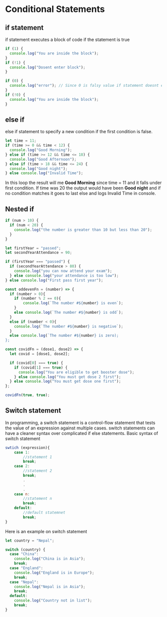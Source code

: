 # Conditional Statements

## if statement

if statement executes a block of code if the statement is true

```js
if (1) {
  console.log("You are inside the block");
}
if (!1) {
  console.log("Dosent enter block");
}
```

```js
if (0) {
  console.log("error"); // Since 0 is falsy value if statement doesnt execute the block
}
if (!0) {
  console.log("You are inside the block"); 
}
```

## else if

else if statement to specify a new condition if the first condition is false.

```js
let time = 11;
if (time >= 0 && time < 12) {
  console.log("Good Morning");
} else if (time >= 12 && time <= 18) {
  console.log("Good Afternoon");
} else if (time > 18 && time <= 24) {
  console.log("Good night");
} else console.log("Invalid Time");
```

In this loop the result will me **Good Morning** since time = 11 and it falls under first condition. If time was 20 the output would have been **Good night** and if no condition matches it goes to last else and logs Invalid Time in console.

## Nested if

```js
if (num > 10) {
  if (num < 20) {
    console.log("the number is greater than 10 but less than 20");
  }
}
```

```js
let firstYear = "passed";
let secondYearAttendance = 90;

if (firstYear === "passed") {
  if (secondYearAttendance > 80) {
    console.log("you can now attend your exam");
  } else console.log("your attendance is too low");
} else console.log("First pass first year");
```

```js
const oddevenFn = (number) => {
  if (number > 0){
    if (number % 2 == 0){
        console.log(`The number #${number} is even`);
    }
    else console.log(`The number #${number} is odd`);
  }
  else if (number < 0){
    console.log(`The number #${number} is negative`);
  }
  else console.log(`The number #${number} is zero);
};
```

```js
const covidFn = (dose1, dose2) => {
  let covid = [dose1, dose2];

  if (covid[0] === true) {
    if (covid[1] === true) {
      console.log("You are eligible to get booster dose");
    } else console.log("You must get dose 2 first");
  } else console.log("You must get dose one first");
};

covidFn(true, true);
```

## Switch statement

In programming, a switch statement is a control-flow statement that tests the value of an expression against multiple cases. switch statements can have a cleaner syntax over complicated if else statements. Basic syntax of switch statement

```js
swtich (expression){
    case 1:
        //statement 1
        break;
    case 2:
        //statement 2
        break;
        .
        .
        .
    case n:
        //statement n
        break;
    default:
        //default statemnet
        break;
}
```

Here is an example on switch statement

```js
let country = "Nepal";

switch (country) {
  case "China":
    console.log("China is in Asia");
    break;
  case "England":
    console.log("England is in Europe");
    break;
  case "Nepal":
    console.log("Nepal is in Asia");
    break;
  default:
    console.log("Country not in list");
    break;
}
```
